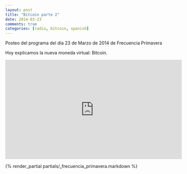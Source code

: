 ```yaml
---
layout: post
title: "Bitcoin parte 2"
date: 2014-03-23
comments: true
categories: [radio, bitcoin, spanish]
---
```


Posteo del programa del día 23 de Marzo de 2014 de Frecuencia Primavera

Hoy explicamos la nueva moneda virtual: Bitcoin.

<iframe width="560" height="315" src="https://www.youtube.com/watch?v=UpZ1QwOAdMI" frameborder="0" allowfullscreen></iframe>

{% render_partial partials/_frecuencia_primavera.markdown %}
